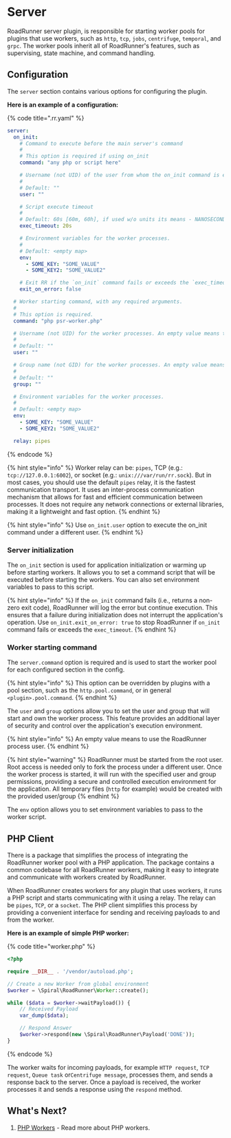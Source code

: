 # Server

RoadRunner server plugin, is responsible for starting worker pools for plugins that use workers, such as `http`, `tcp`,
`jobs`, `centrifuge`, `temporal`, and `grpc`. The worker pools inherit all of RoadRunner's features, such as
supervising, state machine, and command handling.

## Configuration

The `server` section contains various options for configuring the plugin.

**Here is an example of a configuration:**

{% code title=".rr.yaml" %}

```yaml
server:
  on_init:
    # Command to execute before the main server's command
    #
    # This option is required if using on_init
    command: "any php or script here"

    # Username (not UID) of the user from whom the on_init command is executed. An empty value means to use the RR process user.
    #
    # Default: ""
    user: ""

    # Script execute timeout
    #
    # Default: 60s [60m, 60h], if used w/o units its means - NANOSECONDS.
    exec_timeout: 20s

    # Environment variables for the worker processes.
    #
    # Default: <empty map>
    env:
      - SOME_KEY: "SOME_VALUE"
      - SOME_KEY2: "SOME_VALUE2"

    # Exit RR if the `on_init` command fails or exceeds the `exec_timeout`.
    exit_on_error: false

  # Worker starting command, with any required arguments.
  #
  # This option is required.
  command: "php psr-worker.php"

  # Username (not UID) for the worker processes. An empty value means to use the RR process user.
  #
  # Default: ""
  user: ""

  # Group name (not GID) for the worker processes. An empty value means to use the RR process user.
  #
  # Default: ""
  group: ""

  # Environment variables for the worker processes.
  #
  # Default: <empty map>
  env:
    - SOME_KEY: "SOME_VALUE"
    - SOME_KEY2: "SOME_VALUE2"

  relay: pipes
```

{% endcode %}

{% hint style="info" %}
Worker relay can be: `pipes`, TCP (e.g.: `tcp://127.0.0.1:6002`), or socket (e.g.: `unix:///var/run/rr.sock`). But in
most cases, you should use the default `pipes` relay, it is the fastest communication transport.
It uses an inter-process communication mechanism that allows for fast and efficient communication between
processes. It does not require any network connections or external libraries, making it a lightweight and fast option.
{% endhint %}

{% hint style="info" %}
Use `on_init.user` option to execute the on_init command under a different user.
{% endhint %}

### Server initialization

The `on_init` section is used for application initialization or warming up before starting workers. It allows you to set
a command script that will be executed before starting the workers. You can also set environment variables to pass to
this script.

{% hint style="info" %}
If the `on_init` command fails (i.e., returns a non-zero exit code), RoadRunner will log the error but continue
execution. This ensures that a failure during initialization does not interrupt the application's operation.
Use `on_init.exit_on_error: true` to stop RoadRunner if `on_init` command fails or exceeds the `exec_timeout`.
{% endhint %}

### Worker starting command

The `server.command` option is required and is used to start the worker pool for each configured section in the config.

{% hint style="info" %}
This option can be overridden by plugins with a pool section, such as the `http.pool.command`, or in general `<plugin>.pool.command`.
{% endhint %}

The `user` and `group` options allow you to set the user and group that will start and own the worker process. This
feature provides an additional layer of security and control over the application's execution environment.

{% hint style="info" %}
An empty value means to use the RoadRunner process user.
{% endhint %}

{% hint style="warning" %}
RoadRunner must be started from the root user. Root access is needed only to fork the process under a
different user. Once the worker process is started, it will run with the specified user and group permissions,
providing a secure and controlled execution environment for the application. All temporary files (`http` for example)
would be created with the provided user/group
{% endhint %}

The `env` option allows you to set environment variables to pass to the worker script.

## PHP Client

There is a package that simplifies the process of integrating the RoadRunner worker pool with a PHP application. The
package contains a common codebase for all RoadRunner workers, making it easy to integrate and communicate with workers
created by RoadRunner.

When RoadRunner creates workers for any plugin that uses workers, it runs a PHP script and starts communicating with it
using a relay. The relay can be `pipes`, `TCP`, or a `socket`. The PHP client simplifies this process by providing a
convenient interface for sending and receiving payloads to and from the worker.

**Here is an example of simple PHP worker:**

{% code title="worker.php" %}

```php
<?php

require __DIR__ . '/vendor/autoload.php';

// Create a new Worker from global environment
$worker = \Spiral\RoadRunner\Worker::create();

while ($data = $worker->waitPayload()) {
    // Received Payload
    var_dump($data);

    // Respond Answer
    $worker->respond(new \Spiral\RoadRunner\Payload('DONE'));
}
```

{% endcode %}

The worker waits for incoming payloads, for example `HTTP request`, `TCP request`, `Queue task` or`Centrifuge message`,
processes them, and sends a response back to the server. Once a payload is received, the worker processes it and sends a
response using the `respond` method.

## What's Next?

1. [PHP Workers](../php/worker.md) - Read more about PHP workers.
